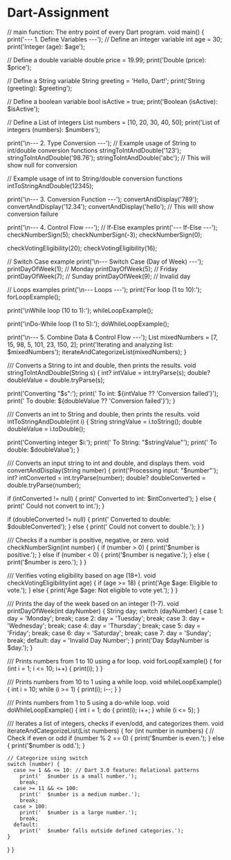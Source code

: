 # Dart-Assignment
// main function: The entry point of every Dart program.
void main() {
  print('--- 1. Define Variables ---');
  // Define an integer variable
  int age = 30;
  print('Integer (age): $age');

  // Define a double variable
  double price = 19.99;
  print('Double (price): $price');

  // Define a String variable
  String greeting = 'Hello, Dart!';
  print('String (greeting): $greeting');

  // Define a boolean variable
  bool isActive = true;
  print('Boolean (isActive): $isActive');

  // Define a List of integers
  List<int> numbers = [10, 20, 30, 40, 50];
  print('List of integers (numbers): $numbers');

  print('\n--- 2. Type Conversion ---');
  // Example usage of String to int/double conversion functions
  stringToIntAndDouble('123');
  stringToIntAndDouble('98.76');
  stringToIntAndDouble('abc'); // This will show null for conversion

  // Example usage of int to String/double conversion functions
  intToStringAndDouble(12345);

  print('\n--- 3. Conversion Function ---');
  convertAndDisplay('789');
  convertAndDisplay('12.34');
  convertAndDisplay('hello'); // This will show conversion failure

  print('\n--- 4. Control Flow ---');
  // If-Else examples
  print('--- If-Else ---');
  checkNumberSign(5);
  checkNumberSign(-3);
  checkNumberSign(0);

  checkVotingEligibility(20);
  checkVotingEligibility(16);

  // Switch Case example
  print('\n--- Switch Case (Day of Week) ---');
  printDayOfWeek(1); // Monday
  printDayOfWeek(5); // Friday
  printDayOfWeek(7); // Sunday
  printDayOfWeek(9); // Invalid day

  // Loops examples
  print('\n--- Loops ---');
  print('For loop (1 to 10):');
  forLoopExample();

  print('\nWhile loop (10 to 1):');
  whileLoopExample();

  print('\nDo-While loop (1 to 5):');
  doWhileLoopExample();

  print('\n--- 5. Combine Data & Control Flow ---');
  List<int> mixedNumbers = [7, 15, 98, 5, 101, 23, 150, 2];
  print('Iterating and analyzing list: $mixedNumbers');
  iterateAndCategorizeList(mixedNumbers);
}

/// Converts a String to int and double, then prints the results.
void stringToIntAndDouble(String s) {
  int? intValue = int.tryParse(s);
  double? doubleValue = double.tryParse(s);

  print('Converting "$s":');
  print('  To int: ${intValue ?? 'Conversion failed'}');
  print('  To double: ${doubleValue ?? 'Conversion failed'}');
}

/// Converts an int to String and double, then prints the results.
void intToStringAndDouble(int i) {
  String stringValue = i.toString();
  double doubleValue = i.toDouble();

  print('Converting integer $i:');
  print('  To String: "$stringValue"');
  print('  To double: $doubleValue');
}

/// Converts an input string to int and double, and displays them.
void convertAndDisplay(String number) {
  print('Processing input: "$number"');
  int? intConverted = int.tryParse(number);
  double? doubleConverted = double.tryParse(number);

  if (intConverted != null) {
    print('  Converted to int: $intConverted');
  } else {
    print('  Could not convert to int.');
  }

  if (doubleConverted != null) {
    print('  Converted to double: $doubleConverted');
  } else {
    print('  Could not convert to double.');
  }
}

/// Checks if a number is positive, negative, or zero.
void checkNumberSign(int number) {
  if (number > 0) {
    print('$number is positive.');
  } else if (number < 0) {
    print('$number is negative.');
  } else {
    print('$number is zero.');
  }
}

/// Verifies voting eligibility based on age (18+).
void checkVotingEligibility(int age) {
  if (age >= 18) {
    print('Age $age: Eligible to vote.');
  } else {
    print('Age $age: Not eligible to vote yet.');
  }
}

/// Prints the day of the week based on an integer (1-7).
void printDayOfWeek(int dayNumber) {
  String day;
  switch (dayNumber) {
    case 1:
      day = 'Monday';
      break;
    case 2:
      day = 'Tuesday';
      break;
    case 3:
      day = 'Wednesday';
      break;
    case 4:
      day = 'Thursday';
      break;
    case 5:
      day = 'Friday';
      break;
    case 6:
      day = 'Saturday';
      break;
    case 7:
      day = 'Sunday';
      break;
    default:
      day = 'Invalid Day Number';
  }
  print('Day $dayNumber is $day.');
}

/// Prints numbers from 1 to 10 using a for loop.
void forLoopExample() {
  for (int i = 1; i <= 10; i++) {
    print(i);
  }
}

/// Prints numbers from 10 to 1 using a while loop.
void whileLoopExample() {
  int i = 10;
  while (i >= 1) {
    print(i);
    i--;
  }
}

/// Prints numbers from 1 to 5 using a do-while loop.
void doWhileLoopExample() {
  int i = 1;
  do {
    print(i);
    i++;
  } while (i <= 5);
}

/// Iterates a list of integers, checks if even/odd, and categorizes them.
void iterateAndCategorizeList(List<int> numbers) {
  for (int number in numbers) {
    // Check if even or odd
    if (number % 2 == 0) {
      print('$number is even.');
    } else {
      print('$number is odd.');
    }

    // Categorize using switch
    switch (number) {
      case >= 1 && <= 10: // Dart 3.0 feature: Relational patterns
        print('  $number is a small number.');
        break;
      case >= 11 && <= 100:
        print('  $number is a medium number.');
        break;
      case > 100:
        print('  $number is a large number.');
        break;
      default:
        print('  $number falls outside defined categories.');
    }
  }
}
